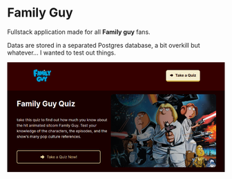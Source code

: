 # Family Guy

Fullstack application made for all **Family guy** fans.

Datas are stored in a separated Postgres database, a bit overkill but whatever...
I wanted to test out things.

![screenshot](./scr.png)
